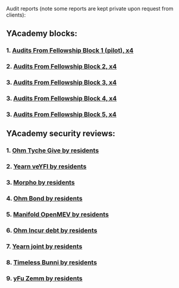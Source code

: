 Audit reports (note some reports are kept private upon request from clients):

## YAcademy blocks:
### 1. [Audits From Fellowship Block 1 (pilot), x4](https://github.com/yacademy/audits/tree/main/block_001)
### 2. [Audits From Fellowship Block 2, x4](https://github.com/yacademy/audits/tree/main/block_002)
### 3. [Audits From Fellowship Block 3, x4](https://github.com/yacademy/audits/tree/main/block_003)
### 3. [Audits From Fellowship Block 4, x4](https://github.com/yacademy/audits/tree/main/block_004)
### 3. [Audits From Fellowship Block 5, x4](https://github.com/yacademy/audits/tree/main/block_005)

## YAcademy security reviews:
### 1. [Ohm Tyche Give by residents](https://github.com/yacademy/audits/tree/main/Olympus_DAO/Tyche_OlympusGive.pdf)
### 2. [Yearn veYFI by residents](https://github.com/yacademy/audits/blob/main/Yearn/yAcademy_veYFI_review.pdf)
### 3. [Morpho by residents](https://github.com/yacademy/audits/blob/main/Morpho/yAcademy_morpho_review.pdf)
### 4. [Ohm Bond by residents](https://github.com/yacademy/audits/blob/main/Olympus_DAO/yAcademy_ohm_bond_review.pdf)
### 5. [Manifold OpenMEV by residents](https://github.com/yacademy/audits/blob/main/Manifold/yAcademy_OpenMEV_review.pdf)
### 6. [Ohm Incur debt by residents](https://github.com/yacademy/audits/blob/main/Olympus_DAO/yAcademy_Ohm_IncurDebt_review.pdf)
### 7. [Yearn joint by residents](https://github.com/yacademy/audits/blob/main/Yearn/yAcademy_joint_strategy_review.pdf)
### 8. [Timeless Bunni by residents](https://github.com/yacademy/audits/blob/main/Timeless/yAcademy_bunni_review.pdf)
### 9. [yFu Zemm by residents](https://github.com/yacademy/audits/blob/main/yFu/yAcademy_yFu_NFT_review.pdf)

